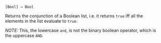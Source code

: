 `[Bool] → Bool`

Returns the conjunction of a Boolean list, i.e. it returns `true` iff all the
elements in the list evaluate to `true`.

*NOTE:* This, the lowercase `and`, is not the binary boolean operator, which
is the uppercase `AND`.
